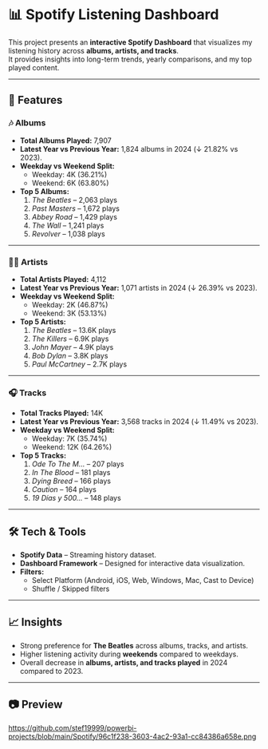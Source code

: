 # 📊 Spotify Listening Dashboard

This project presents an **interactive Spotify Dashboard** that visualizes my listening history across **albums, artists, and tracks**.  
It provides insights into long-term trends, yearly comparisons, and my top played content.

---

## 🚀 Features

### 🎶 Albums
- **Total Albums Played:** 7,907  
- **Latest Year vs Previous Year:** 1,824 albums in 2024 (↓ 21.82% vs 2023).  
- **Weekday vs Weekend Split:**  
  - Weekday: 4K (36.21%)  
  - Weekend: 6K (63.80%)  
- **Top 5 Albums:**  
  1. *The Beatles* – 2,063 plays  
  2. *Past Masters* – 1,672 plays  
  3. *Abbey Road* – 1,429 plays  
  4. *The Wall* – 1,241 plays  
  5. *Revolver* – 1,038 plays  

---

### 👩‍🎤 Artists
- **Total Artists Played:** 4,112  
- **Latest Year vs Previous Year:** 1,071 artists in 2024 (↓ 26.39% vs 2023).  
- **Weekday vs Weekend Split:**  
  - Weekday: 2K (46.87%)  
  - Weekend: 3K (53.13%)  
- **Top 5 Artists:**  
  1. *The Beatles* – 13.6K plays  
  2. *The Killers* – 6.9K plays  
  3. *John Mayer* – 4.9K plays  
  4. *Bob Dylan* – 3.8K plays  
  5. *Paul McCartney* – 2.7K plays  

---

### 🎧 Tracks
- **Total Tracks Played:** 14K  
- **Latest Year vs Previous Year:** 3,568 tracks in 2024 (↓ 11.49% vs 2023).  
- **Weekday vs Weekend Split:**  
  - Weekday: 7K (35.74%)  
  - Weekend: 12K (64.26%)  
- **Top 5 Tracks:**  
  1. *Ode To The M…* – 207 plays  
  2. *In The Blood* – 181 plays  
  3. *Dying Breed* – 166 plays  
  4. *Caution* – 164 plays  
  5. *19 Días y 500…* – 148 plays  

---

## 🛠️ Tech & Tools
- **Spotify Data** – Streaming history dataset.  
- **Dashboard Framework** – Designed for interactive data visualization.  
- **Filters:**  
  - Select Platform (Android, iOS, Web, Windows, Mac, Cast to Device)  
  - Shuffle / Skipped filters  

---

## 📈 Insights
- Strong preference for **The Beatles** across albums, tracks, and artists.  
- Higher listening activity during **weekends** compared to weekdays.  
- Overall decrease in **albums, artists, and tracks played** in 2024 compared to 2023.  

---

## 📷 Preview

https://github.com/stef19999/powerbi-projects/blob/main/Spotify/96c1f238-3603-4ac2-93a1-cc84386a658e.png
